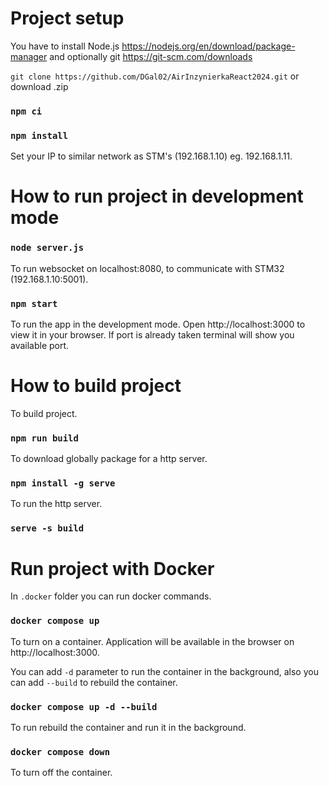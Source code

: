 # Project setup
You have to install Node.js https://nodejs.org/en/download/package-manager
and optionally git https://git-scm.com/downloads

``` git clone https://github.com/DGal02/AirInzynierkaReact2024.git ``` or download .zip
### `npm ci`
### `npm install`
Set your IP to similar network as STM's (192.168.1.10) eg. 192.168.1.11.
# How to run project in development mode
### `node server.js`
To run websocket on  localhost:8080, to communicate with STM32 (192.168.1.10:5001).
### `npm start`
To run the app in the development mode.
Open http://localhost:3000 to view it in your browser. If port is already taken terminal will show you available port.
# How to build project
To build project.
### `npm run build`
To download globally package for a http server.
### `npm install -g serve`
To run the http server.
### `serve -s build`
# Run project with Docker
In `.docker` folder you can run docker commands.
### `docker compose up`
To turn on a container. Application will be available in the browser on http://localhost:3000.

You can add `-d` parameter to run the container in the background, also you can add `--build` to rebuild the container.
### `docker compose up -d --build`
To run rebuild the container and run it in the background.
### `docker compose down`
To turn off the container.